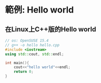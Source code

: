 # 範例: Hello world

## 在Linux上C++版的Hello world

```cpp
// os: OpenSUSE 15.4
// g++ -o hello hello.cpp
#include <iostream>
using std::cout, std::endl;

int main(){
    cout<<"hello world"<<endl;
    return 0;
}
```
